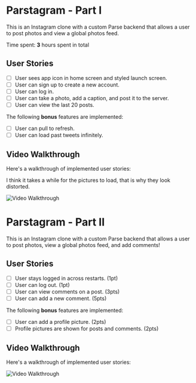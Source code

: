 # Parstagram - Part I

This is an Instagram clone with a custom Parse backend that allows a user to post photos and view a global photos feed.

Time spent: **3** hours spent in total

## User Stories

- [ ] User sees app icon in home screen and styled launch screen. 
- [ ] User can sign up to create a new account. 
- [ ] User can log in. 
- [ ] User can take a photo, add a caption, and post it to the server.
- [ ] User can view the last 20 posts. 

The following **bonus** features are implemented:

- [ ] User can pull to refresh. 
- [ ] User can load past tweets infinitely.

## Video Walkthrough

Here's a walkthrough of implemented user stories:

I think it takes a while for the pictures to load, that is why they look distorted. 

<img src='http://g.recordit.co/QsoFf16RTy.gif' title='Video Walkthrough' width='' alt='Video Walkthrough' />

# Parstagram - Part II

This is an Instagram clone with a custom Parse backend that allows a user to post photos, view a global photos feed, and add comments!

## User Stories

- [ ] User stays logged in across restarts. (1pt)
- [ ] User can log out. (1pt)
- [ ] User can view comments on a post. (3pts)
- [ ] User can add a new comment. (5pts)

The following **bonus** features are implemented:

- [ ] User can add a profile picture. (2pts)
- [ ] Profile pictures are shown for posts and comments. (2pts)

## Video Walkthrough

Here's a walkthrough of implemented user stories:

<img src='http://g.recordit.co/RbcFgb2WZV.gif' title='Video Walkthrough' width='' alt='Video Walkthrough' />
